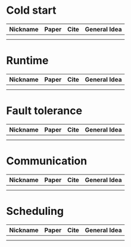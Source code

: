 # Cold start
|Nickname  |Paper |Cite   |General Idea   |
|:---:      |   -------------------------------------------------------------------- |:---:  |:---:  |
|      |   | | |
|      |   | | |

# Runtime 
|Nickname  |Paper |Cite   |General Idea   |
|:---:      |   -------------------------------------------------------------------- |:---:  |:---:  |
|      |   | | |
|      |   | | |

# Fault tolerance
|Nickname  |Paper |Cite   |General Idea   |
|:---:      |   -------------------------------------------------------------------- |:---:  |:---:  |
|      |   | | |
|      |   | | |

# Communication
|Nickname  |Paper |Cite   |General Idea   |
|:---:      |   -------------------------------------------------------------------- |:---:  |:---:  |
|      |   | | |
|      |   | | |

# Scheduling
|Nickname  |Paper |Cite   |General Idea   |
|:---:      |   -------------------------------------------------------------------- |:---:  |:---:  |
|      |   | | |
|      |   | | |